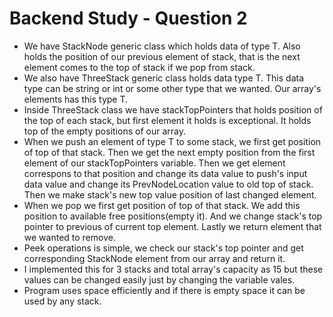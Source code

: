 # Backend Study - Question 2
- We have StackNode generic class which holds data of type T. Also holds the position of our previous element of stack, that is the next element comes to the top of stack if we pop from stack.
- We also have ThreeStack generic class holds data type T. This data type can be string or int or some other type that we wanted. Our array's elements has this type T.
- Inside ThreeStack class we have stackTopPointers that holds position of the top of each stack, but first element it holds is exceptional. It holds top of the empty positions of our array.
- When we push an element of type T to some stack, we first get position of top of that stack. Then we get the next empty position from the first element of our stackTopPointers variable. Then we get element correspons to that position and change its data value to push's input data value and change its PrevNodeLocation value to old top of stack. Then we make stack's new top value position of last changed element.
- When we pop we first get position of top of that stack. We add this position to available free positions(empty it).  And we change stack's top pointer to previous of current top element. Lastly we return element that we wanted to remove.
- Peek operations is simple, we check our stack's top pointer and get corresponding StackNode element from our array and return it.
- I implemented this for 3 stacks and total array's capacity as 15 but these values can be changed easily just by changing the variable vales.
- Program uses space efficiently and if there is empty space it can be used by any stack.
